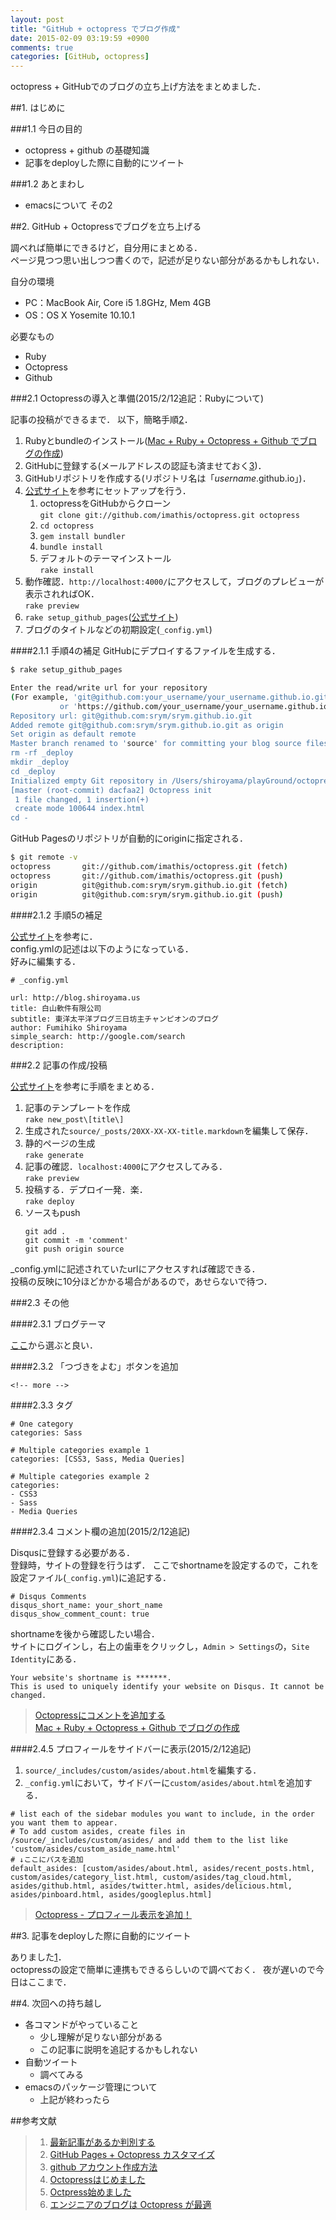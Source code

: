 ```yaml
---
layout: post
title: "GitHub + octopress でブログ作成"
date: 2015-02-09 03:19:59 +0900
comments: true
categories: [GitHub, octopress]
---
```


octopress + GitHubでのブログの立ち上げ方法をまとめました．

<!-- more -->

##1. はじめに

###1.1 今日の目的

* octopress + github の基礎知識
* 記事をdeployした際に自動的にツイート

###1.2 あとまわし

* emacsについて その2


##2. GitHub + Octopressでブログを立ち上げる

調べれば簡単にできるけど，自分用にまとめる．  
ページ見つつ思い出しつつ書くので，記述が足りない部分があるかもしれない．

自分の環境

* PC：MacBook Air, Core i5 1.8GHz, Mem 4GB
* OS：OS X Yosemite 10.10.1

必要なもの  

* Ruby
* Octopress
* Github

###2.1 Octopressの導入と準備(2015/2/12追記：Rubyについて)

記事の投稿ができるまで．
以下，簡略手順[2](#oct_tejun)．  

1. Rubyとbundleのインストール([Mac + Ruby + Octopress + Github でブログの作成](http://salinger.github.io/blog/2013/01/14/1/))
1. GitHubに登録する(メールアドレスの認証も済ませておく[3](#github_account))．
2. GitHubリポジトリを作成する(リポジトリ名は「*username*.github.io」)．
3. [公式サイト](http://octopress.org/docs/setup/)を参考にセットアップを行う．
	1. octopressをGitHubからクローン  
		`git clone git://github.com/imathis/octopress.git octopress`
	2. `cd octopress`
	3. `gem install bundler`
	4. `bundle install`
	5. デフォルトのテーマインストール  
		`rake install` 
4. 動作確認．`http://localhost:4000/`にアクセスして，ブログのプレビューが表示されればOK．  
	`rake preview`
4. `rake setup_github_pages`([公式サイト](http://octopress.org/docs/deploying/github/))
5. ブログのタイトルなどの初期設定(`_config.yml`)

####2.1.1 手順4の補足
GitHubにデプロイするファイルを生成する．

```bash
$ rake setup_github_pages

Enter the read/write url for your repository
(For example, 'git@github.com:your_username/your_username.github.io.git)
           or 'https://github.com/your_username/your_username.github.io')
Repository url: git@github.com:srym/srym.github.io.git
Added remote git@github.com:srym/srym.github.io.git as origin
Set origin as default remote
Master branch renamed to 'source' for committing your blog source files
rm -rf _deploy
mkdir _deploy
cd _deploy
Initialized empty Git repository in /Users/shiroyama/playGround/octopress/_deploy/.git/
[master (root-commit) dacfaa2] Octopress init
 1 file changed, 1 insertion(+)
 create mode 100644 index.html
cd -
```

GitHub Pagesのリポジトリが自動的にoriginに指定される．

```bash
$ git remote -v
octopress       git://github.com/imathis/octopress.git (fetch)
octopress       git://github.com/imathis/octopress.git (push)
origin          git@github.com:srym/srym.github.io.git (fetch)
origin          git@github.com:srym/srym.github.io.git (push)
```

####2.1.2 手順5の補足

[公式サイト](http://octopress.org/docs/configuring/)を参考に．  
config.ymlの記述は以下のようになっている．  
好みに編集する．

```
# _config.yml

url: http://blog.shiroyama.us
title: 白山軟件有限公司
subtitle: 東洋太平洋ブログ三日坊主チャンピオンのブログ
author: Fumihiko Shiroyama
simple_search: http://google.com/search
description:
```

###2.2 記事の作成/投稿

[公式サイト](http://octopress.org/docs/blogging/)を参考に手順をまとめる．

1. 記事のテンプレートを作成  
	`rake new_post\[title\]`
2. 生成された`source/_posts/20XX-XX-XX-title.markdown`を編集して保存．
3. 静的ページの生成  
	`rake generate`
4. 記事の確認．`localhost:4000`にアクセスしてみる．  
	`rake preview` 
5. 投稿する．デプロイ一発．楽．  
	`rake deploy`
6. ソースもpush  
	```
	git add .
	git commit -m 'comment'
	git push origin source
	```

_config.ymlに記述されていたurlにアクセスすれば確認できる．  
投稿の反映に10分ほどかかる場合があるので，あせらないで待つ．

###2.3 その他

####2.3.1 ブログテーマ

[ここ](https://github.com/imathis/octopress/wiki/3rd-Party-Octopress-Themes)から選ぶと良い．

####2.3.2 「つづきをよむ」ボタンを追加

```
<!-- more -->
```

####2.3.3 タグ

```
# One category
categories: Sass

# Multiple categories example 1
categories: [CSS3, Sass, Media Queries]

# Multiple categories example 2
categories:
- CSS3
- Sass
- Media Queries
```

####2.3.4 コメント欄の追加(2015/2/12追記)

Disqusに登録する必要がある．  
登録時，サイトの登録を行うはず．
ここでshortnameを設定するので，これを設定ファイル(`_config.yml`)に追記する．  

```
# Disqus Comments
disqus_short_name: your_short_name
disqus_show_comment_count: true
```

shortnameを後から確認したい場合．  
サイトにログインし，右上の歯車をクリックし，`Admin > Settings`の，`Site Identity`にある．

```
Your website's shortname is *******.
This is used to uniquely identify your website on Disqus. It cannot be changed.
```

>[Octopressにコメントを追加する](http://blog.morizotter.com/2012/07/01/octopressにコメントを追加する/)  
>[Mac + Ruby + Octopress + Github でブログの作成](http://salinger.github.io/blog/2013/01/14/1/)  

####2.4.5 プロフィールをサイドバーに表示(2015/2/12追記)

1. `source/_includes/custom/asides/about.html`を編集する．
2. `_config.yml`において，サイドバーに`custom/asides/about.html`を追加する．

```
# list each of the sidebar modules you want to include, in the order you want them to appear.
# To add custom asides, create files in /source/_includes/custom/asides/ and add them to the list like 'custom/asides/custom_aside_name.html'
# ↓ここにパスを追加
default_asides: [custom/asides/about.html, asides/recent_posts.html, custom/asides/category_list.html, custom/asides/tag_cloud.html, asides/github.html, asides/twitter.html, asides/delicious.html, asides/pinboard.html, asides/googleplus.html]
```

>[Octopress - プロフィール表示を追加！](http://www.mk-mode.com/octopress/2012/12/17/octopress-add-profile/)

##3. 記事をdeployした際に自動的にツイート

ありました[1](#auto_tweet)．  
octopressの設定で簡単に連携もできるらしいので調べておく．
夜が遅いので今日はここまで．

##4. 次回への持ち越し

* 各コマンドがやっていること
	* 少し理解が足りない部分がある
	* この記事に説明を追記するかもしれない
* 自動ツイート
	* 調べてみる
* emacsのパッケージ管理について
	* 上記が終わったら


##参考文献
>1. <a name="auto_tweet"></a>[最新記事があるか判別する](https://github.com/kawaken/kawaken.github.io/blob/master/_posts/2013-09-17-drone.ioを使ってgithub-pagesの更新情報をtwitterに自動投稿する.md)  
>2. <a name="oct_tejun"></a>[GitHub Pages + Octopress カスタマイズ](http://qiita.com/syui/items/07365ed24eef63602233)  
>3. <a name="github_account"></a>[github アカウント作成方法](http://ounziw.com/2012/08/10/github-create/)  
>4. <a name="sankou_01"></a>[Octopressはじめました](http://www.miukoba.net/blog/2013/01/05/start-octopress/)  
>5. <a name="sankou_03"></a>[Octpress始めました](http://moonstruckdrops.github.io/blog/2013/03/21/start-octpress/)  
>6. <a name="sankou_04"></a>[エンジニアのブログは Octopress が最適](http://blog.shiroyama.us/blog/2014/02/26/octopress/)